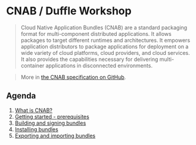 # CNAB / Duffle Workshop

> Cloud Native Application Bundles (CNAB) are a standard packaging format for multi-component distributed applications. It allows packages to target different runtimes and architectures. It empowers application distributors to package applications for deployment on a wide variety of cloud platforms, cloud providers, and cloud services. It also provides the capabilities necessary for delivering multi-container applications in disconnected environments.

> More in [the CNAB specification on GitHub][cnab-spec].


## Agenda

1. [What is CNAB?][what-cnab]
2. [Getting started - prerequisites][prerequisites]
3. [Building and signing bundles][build-sign]
4. [Installing bundles][install]
5. [Exporting and importing bundles][export-import]


[cnab-spec]: https://github.com/deislabs/cnab-spec/
[what-cnab]: content/01-what-is-cnab.md
[prerequisites]: content/02-prerequisites.md
[install]: content/03-install.md
[build-sign]: content/04-build-sign.md
[export-import]: content/05-export-import.md
